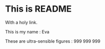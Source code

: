 # This is README

With a holy link.

This is my name : Eva

These are ultra-sensible figures : 999 999 999
